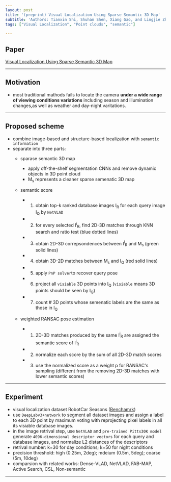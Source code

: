 ```yaml
---
layout: post
title: '(preprint) Visual Localization Using Sparse Semantic 3D Map'
subtitle: 'Authors: Tianxin Shi, Shuhan Shen, Xiang Gao, and Lingjie Zhu'
tags: ["Visual Localization", "Point clouds", "semantic"]

---
```


## Paper
<a href="https://arxiv.org/abs/1904.03803"> Visual Localization Using Sparse Semantic 3D Map</a>

---

## Motivation
- most traditional mathods fails to locate the camera **under a wide range of viewing conditions variations** including season and illumination changes,as well as weather and day-night varitations.
  
---

## Proposed scheme
- combine image-based and structure-based localization with `semantic information`
- separate into three parts:
  - sparase semantic 3D map
    - apply off-the-shelf segmentation CNNs and remove dynamic objects in 3D point cloud
    - M<sub>s</sub> represents a cleaner sparse semenatic 3D map
  
  - semantic score
    - 1. obtain top-k ranked database images I<sub>R</sub> for each query image I<sub>Q</sub> by `NetVLAD`
    - 2. for every selected I<sup>i</sup><sub>R</sub>, find 2D-3D matches through KNN search and ratio test (blue dotted lines)
    - 3. obtain 2D-3D correpsondences between I<sup>i</sup><sub>R</sub> and M<sub>s</sub> (green solid lines)
    
    - 4. obtain 3D-2D matches between M<sub>s</sub> and I<sub>Q</sub> (red solid lines)
    - 5. apply `PnP solver`to recover query pose
    - 6. project all `visiable` 3D points into I<sub>Q</sub> (`visiable` means 3D points should be seen by I<sub>Q</sub>)
    - 7. count # 3D points whose semenatic labels are the same as those in I<sub>Q</sub>
  
  - weighted RANSAC pose estimation
    - 1. 2D-3D matches produced by the same I<sup>i</sup><sub>R</sub> are assigned the semantic score of I<sup>i</sup><sub>R</sub> 
    - 2. normalize each score by the sum of all 2D-3D match socres
    - 3. use the normalized score as a weight p for RANSAC's sampling (different from the removing 2D-3D matches with lower semantic scores)
---

## Experiment
- visual localization dataset RobotCar Seasons ([Benchamrk](http://openaccess.thecvf.com/content_cvpr_2018/html/Sattler_Benchmarking_6DOF_Outdoor_CVPR_2018_paper.html))
- use `DeepLabv3+network` to segment all dataset images and assign a label to each 3D point by maximum voting with reprojecting pixel labels in all its visiable database images.
- in the image retrival step, use `NetVLAD` and `pre-trained Pitts30K model` generate `4096-dimensional descriptor vectors` for each query and database images, and normalize L2 distances of the descriptors
- retrival number: k=30 for day conditions; k=50 for night conditions
- precision threshold: high (0.25m, 2deg); mdeium (0.5m, 5deg); coarse (5m, 10deg)
- comparsion with related works: Dense-VLAD, NetVLAD, FAB-MAP, Active Search, CSL, Non-semantic





---

